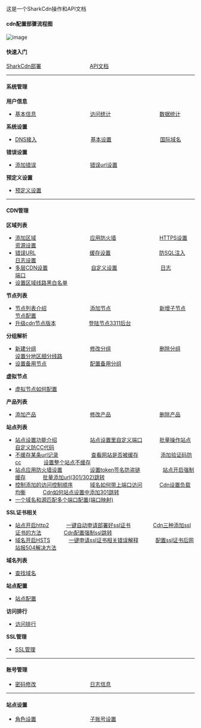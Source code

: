 这是一个SharkCdn操作和API文档

#### cdn配置部骤流程图

![image](https://user-images.githubusercontent.com/90588289/134606462-0cc3014d-b8c1-416d-8f88-291e4753e271.png)

#### 快速入门

[SharkCdn部署](zh-cn/SharkCdnDoc/快速入门/SharkCdn部署.md)　　　　　　　　　
[API文档](zh-cn/SharkCdnApi/API文档.md)

---
#### 系统管理

**用户信息**
- [基本信息](zh-cn/SharkCdnDoc/系统管理/用户信息/基本信息.md)　　　　　　　　　　
[访问统计](zh-cn/SharkCdnDoc/系统管理/用户信息/访问统计.md)　　　　　　　　　
[数据统计](zh-cn/SharkCdnDoc/系统管理/用户信息/数据统计.md)

**系统设置**
- [DNS接入](zh-cn/SharkCdnDoc/系统管理/系统设置/DNS接入.md)　　　　　　　　　　
[基本设置](zh-cn/SharkCdnDoc/系统管理/系统设置/基本设置.md)　　　　　　　　　
[国际域名](zh-cn/SharkCdnDoc/系统管理/系统设置/国际域名.md)

**错误设置**
- [添加错误](zh-cn/SharkCdnDoc/系统管理/错误设置/添加错误.md)　　　　　　　　　　
[错误url设置](zh-cn/SharkCdnDoc/系统管理/错误设置/错误url设置.md)

**预定义设置**
- [预定义设置](zh-cn/SharkCdnDoc/系统管理/预定义设置/预定义设置.md)
---
#### CDN管理

**区域列表**
- [添加区域](zh-cn/SharkCdnDoc/CDN管理/区域列表/添加区域.md)　　　　　　　　　　 
[应用防火墙](zh-cn/SharkCdnDoc/CDN管理/区域列表/应用防火墙.md)　　　　　　　　
[HTTPS设置](zh-cn/SharkCdnDoc/CDN管理/区域列表/HTTPS设置.md)　　　　　  　
[资源设置](zh-cn/SharkCdnDoc/CDN管理/区域列表/资源设置.md)　　　　　　    
- [错误URL](zh-cn/SharkCdnDoc/CDN管理/区域列表/错误URL.md)　　　　　　　　　　
[缓存设置](zh-cn/SharkCdnDoc/CDN管理/区域列表/缓存设置.md)　　　　　　　　　
[防SQL注入](zh-cn/SharkCdnDoc/CDN管理/区域列表/防SQL注入.md)　　　　　　　
[日志设置](zh-cn/SharkCdnDoc/CDN管理/区域列表/日志设置.md)　　　　　　　  
- [多层CDN设置](zh-cn/SharkCdnDoc/CDN管理/区域列表/多层CDN设置.md)　　　　　　　　
[自定义设置](zh-cn/SharkCdnDoc/CDN管理/区域列表/自定义设置.md)　　　　　　　　
[日志](zh-cn/SharkCdnDoc/CDN管理/区域列表/日志.md)　　　　　　　　　　
[端口](zh-cn/SharkCdnDoc/CDN管理/区域列表/端口.md)　　　　 　　　　　　
- [设置区域线路黑白名单](zh-cn/SharkCdnDoc/CDN管理/区域列表/设置区域线路黑白名单.md)　　

**节点列表**
- [节点列表介绍](zh-cn/SharkCdnDoc/CDN管理/节点列表/节点列表介绍.md)　　　　　　　　
[添加节点](zh-cn/SharkCdnDoc/CDN管理/节点列表/添加节点.md)　　　　　　　　　
[新增子节点](zh-cn/SharkCdnDoc/CDN管理/节点列表/新增子节点.md)　　　　　　　
[节点配置](zh-cn/SharkCdnDoc/CDN管理/节点列表/节点配置.md)　　　　　　　　　
- [升级cdn节点版本](zh-cn/SharkCdnDoc/CDN管理/节点列表/升级cdn节点版本.md)　　　　　　
[登陆节点3311后台](zh-cn/SharkCdnDoc/CDN管理/节点列表/登陆节点3311后台.md)　　　　　　

**分组解析**
- [新建分组](zh-cn/SharkCdnDoc/CDN管理/分组解析/新建分组.md)　　　　　　　　　　
[修改分组](zh-cn/SharkCdnDoc/CDN管理/分组解析/修改分组.md)　　　　　　　　　
[删除分组](zh-cn/SharkCdnDoc/CDN管理/分组解析/删除分组.md)　　　　　　　　
[设置分地区细分线路](zh-cn/SharkCdnDoc/CDN管理/分组解析/设置分地区细分线路.md)　　　　　　
- [设置备用节点](zh-cn/SharkCdnDoc/CDN管理/分组解析/设置备用节点.md)　　　　　　　　
[配置备用分组](zh-cn/SharkCdnDoc/CDN管理/分组解析/配置备用分组.md)　　　　　　

**虚拟节点**
- [虚拟节点如何配置](zh-cn/SharkCdnDoc/CDN管理/虚拟节点/虚拟节点如何配置.md)　　　　　　

**产品列表**
- [添加产品](zh-cn/SharkCdnDoc/CDN管理/产品列表/添加产品.md)　　　　　　　　　　
[修改产品](zh-cn/SharkCdnDoc/CDN管理/产品列表/修改产品.md)　　　　　　　　　
[删除产品](zh-cn/SharkCdnDoc/CDN管理/产品列表/删除产品.md)　　　　　　

**站点列表**
- [站点设置功能介绍](zh-cn/SharkCdnDoc/CDN管理/站点列表/站点设置功能介绍.md)　　　　　　
[站点设置里自定义端口](zh-cn/SharkCdnDoc/CDN管理/站点列表/站点设置里自定义端口.md)　　　
[批量操作站点](zh-cn/SharkCdnDoc/CDN管理/站点列表/批量操作站点.md)　　　　　
[自定义防CC代码](zh-cn/SharkCdnDoc/CDN管理/站点列表/自定义防CC代码.md)　　　　　　　
- [不缓存某条url记录](zh-cn/SharkCdnDoc/CDN管理/站点列表/不缓存某条url记录.md)　　　　　　
[查看网站是否被缓存](zh-cn/SharkCdnDoc/CDN管理/站点列表/查看网站是否被缓存.md)　　　　
[添加验证码防cc](zh-cn/SharkCdnDoc/CDN管理/站点列表/添加验证码防cc.md)　　　　
[设置整个站点不缓存](zh-cn/SharkCdnDoc/CDN管理/站点列表/设置整个站点不缓存.md)　　　　　　　
- [站点应用防火墙设置](zh-cn/SharkCdnDoc/CDN管理/站点列表/站点应用防火墙设置.md)　　　　　
[设置token签名防盗链](zh-cn/SharkCdnDoc/CDN管理/站点列表/设置token签名防盗链.md)　　　　
[站点开启强制缓存](zh-cn/SharkCdnDoc/CDN管理/站点列表/站点开启强制缓存.md)　　　
[批量添加url(301/302)跳转](zh-cn/SharkCdnDoc/CDN管理/站点列表/批量添加url(301/302)跳转.md)　　　
- [控制添加的访问控制顺序](zh-cn/SharkCdnDoc/CDN管理/站点列表/控制添加的访问控制顺序.md)　　　
[域名如何带上端口访问](zh-cn/SharkCdnDoc/CDN管理/站点列表/域名如何带上端口访问.md)　　　
[Cdn设置负载均衡](zh-cn/SharkCdnDoc/CDN管理/站点列表/Cdn设置负载均衡.md)　　　
[Cdn如何站点设置中添加301跳转](zh-cn/SharkCdnDoc/CDN管理/站点列表/Cdn如何站点设置中添加301跳转.md)
- [一个域名和源匹配多个端口配置(端口映射)](zh-cn/SharkCdnDoc/CDN管理/站点列表/一个域名和源匹配多个端口配置(端口映射).md)　

**SSL证书相关**
- [站点开启http2](zh-cn/SharkCdnDoc/CDN管理/站点列表/SSL证书相关/站点开启http2.md)　　　
[一键自动申请部署好ssl证书](zh-cn/SharkCdnDoc/CDN管理/站点列表/SSL证书相关/一键自动申请部署好ssl证书.md)　　　　
[Cdn三种添加ssl证书的方法](zh-cn/SharkCdnDoc/CDN管理/站点列表/SSL证书相关/Cdn三种添加ssl证书的方法.md)　　　　
[Cdn配置强制ssl跳转](zh-cn/SharkCdnDoc/CDN管理/站点列表/SSL证书相关/Cdn配置强制ssl跳转.md)　　　　
- [域名开启HSTS](zh-cn/SharkCdnDoc/CDN管理/站点列表/SSL证书相关/域名开启HSTS.md)　 　　
[一键申请ssl证书相关错误解释](zh-cn/SharkCdnDoc/CDN管理/站点列表/SSL证书相关/一键申请ssl证书相关错误解释.md)　　　
[配置ssl证书后网站报504解决方法](zh-cn/SharkCdnDoc/CDN管理/站点列表/SSL证书相关/配置ssl证书后网站报504解决方法.md)

**域名列表**
- [查找域名](zh-cn/SharkCdnDoc/CDN管理/域名列表/查找域名.md)　　　　　　

**站点配置**
- [站点配置](zh-cn/SharkCdnDoc/CDN管理/站点配置/站点配置.md)　　　　　　

**访问排行**
- [访问排行](zh-cn/SharkCdnDoc/CDN管理/访问排行/访问排行.md)　　　　　　

**SSL管理**
- [SSL管理](zh-cn/SharkCdnDoc/CDN管理/SSL管理/SSL管理.md)　　　　　　
---
#### 账号管理

- [密码修改](zh-cn/SharkCdnDoc/账号管理/密码修改.md)　　　　　　　　　　
[日志信息](zh-cn/SharkCdnDoc/账号管理/日志信息.md)
---
#### 站点设置

- [角色设置](zh-cn/SharkCdnDoc/权限管理/角色设置.md)　　　　　　　　　　
[子账号设置](zh-cn/SharkCdnDoc/权限管理/子账号设置.md)
